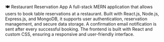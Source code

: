🍽️ Restaurant Reservation App
A full-stack MERN application that allows users to book table reservations at a restaurant.
Built with React.js, Node.js, Express.js, and MongoDB, it supports user authentication, reservation management, and secure data storage.
A confirmation email notification is sent after every successful booking.
The frontend is built with React and custom CSS, ensuring a responsive and user-friendly interface.
